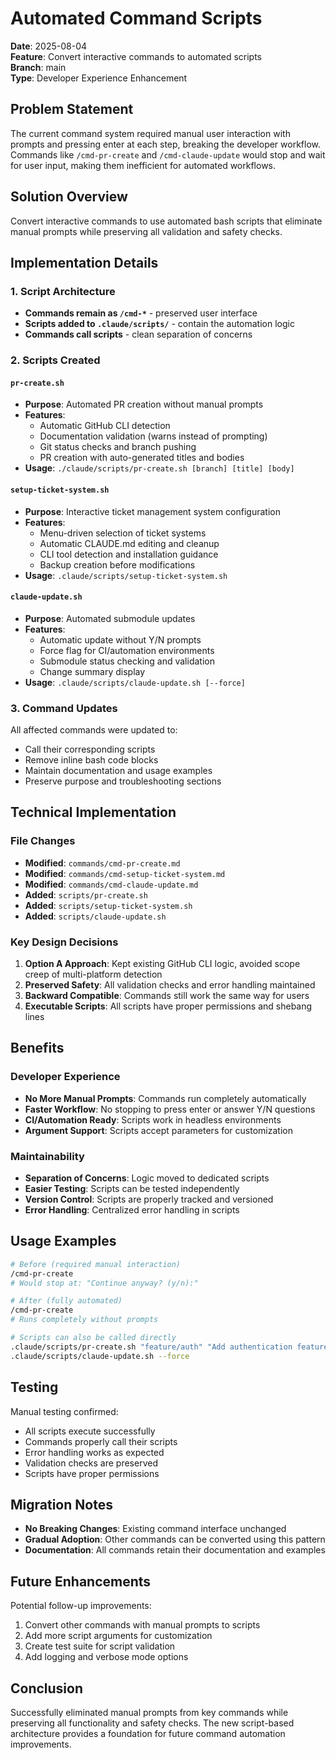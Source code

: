 # Automated Command Scripts

**Date**: 2025-08-04  
**Feature**: Convert interactive commands to automated scripts  
**Branch**: main  
**Type**: Developer Experience Enhancement  

## Problem Statement

The current command system required manual user interaction with prompts and pressing enter at each step, breaking the developer workflow. Commands like `/cmd-pr-create` and `/cmd-claude-update` would stop and wait for user input, making them inefficient for automated workflows.

## Solution Overview

Convert interactive commands to use automated bash scripts that eliminate manual prompts while preserving all validation and safety checks.

## Implementation Details

### 1. Script Architecture
- **Commands remain as `/cmd-*`** - preserved user interface
- **Scripts added to `.claude/scripts/`** - contain the automation logic
- **Commands call scripts** - clean separation of concerns

### 2. Scripts Created

#### `pr-create.sh`
- **Purpose**: Automated PR creation without manual prompts
- **Features**: 
  - Automatic GitHub CLI detection
  - Documentation validation (warns instead of prompting)
  - Git status checks and branch pushing
  - PR creation with auto-generated titles and bodies
- **Usage**: `./claude/scripts/pr-create.sh [branch] [title] [body]`

#### `setup-ticket-system.sh`
- **Purpose**: Interactive ticket management system configuration
- **Features**:
  - Menu-driven selection of ticket systems
  - Automatic CLAUDE.md editing and cleanup
  - CLI tool detection and installation guidance
  - Backup creation before modifications
- **Usage**: `.claude/scripts/setup-ticket-system.sh`

#### `claude-update.sh`
- **Purpose**: Automated submodule updates
- **Features**:
  - Automatic update without Y/N prompts
  - Force flag for CI/automation environments
  - Submodule status checking and validation
  - Change summary display
- **Usage**: `.claude/scripts/claude-update.sh [--force]`

### 3. Command Updates

All affected commands were updated to:
- Call their corresponding scripts
- Remove inline bash code blocks
- Maintain documentation and usage examples
- Preserve purpose and troubleshooting sections

## Technical Implementation

### File Changes
- **Modified**: `commands/cmd-pr-create.md`
- **Modified**: `commands/cmd-setup-ticket-system.md` 
- **Modified**: `commands/cmd-claude-update.md`
- **Added**: `scripts/pr-create.sh`
- **Added**: `scripts/setup-ticket-system.sh`
- **Added**: `scripts/claude-update.sh`

### Key Design Decisions
1. **Option A Approach**: Kept existing GitHub CLI logic, avoided scope creep of multi-platform detection
2. **Preserved Safety**: All validation checks and error handling maintained
3. **Backward Compatible**: Commands still work the same way for users
4. **Executable Scripts**: All scripts have proper permissions and shebang lines

## Benefits

### Developer Experience
- **No More Manual Prompts**: Commands run completely automatically
- **Faster Workflow**: No stopping to press enter or answer Y/N questions
- **CI/Automation Ready**: Scripts work in headless environments
- **Argument Support**: Scripts accept parameters for customization

### Maintainability
- **Separation of Concerns**: Logic moved to dedicated scripts
- **Easier Testing**: Scripts can be tested independently
- **Version Control**: Scripts are properly tracked and versioned
- **Error Handling**: Centralized error handling in scripts

## Usage Examples

```bash
# Before (required manual interaction)
/cmd-pr-create
# Would stop at: "Continue anyway? (y/n):"

# After (fully automated)
/cmd-pr-create
# Runs completely without prompts

# Scripts can also be called directly
.claude/scripts/pr-create.sh "feature/auth" "Add authentication feature"
.claude/scripts/claude-update.sh --force
```

## Testing

Manual testing confirmed:
- All scripts execute successfully
- Commands properly call their scripts
- Error handling works as expected
- Validation checks are preserved
- Scripts have proper permissions

## Migration Notes

- **No Breaking Changes**: Existing command interface unchanged
- **Gradual Adoption**: Other commands can be converted using this pattern
- **Documentation**: All commands retain their documentation and examples

## Future Enhancements

Potential follow-up improvements:
1. Convert other commands with manual prompts to scripts
2. Add more script arguments for customization
3. Create test suite for script validation
4. Add logging and verbose mode options

## Conclusion

Successfully eliminated manual prompts from key commands while preserving all functionality and safety checks. The new script-based architecture provides a foundation for future command automation improvements.